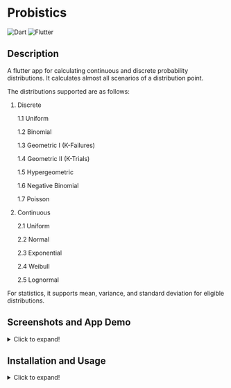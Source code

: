 # Probistics
![Dart](https://img.shields.io/badge/dart-%230175C2.svg?style=for-the-badge&logo=dart&logoColor=white)
![Flutter](https://img.shields.io/badge/Flutter-%2302569B.svg?style=for-the-badge&logo=Flutter&logoColor=white)

## Description
A flutter app for calculating continuous and discrete probability distributions. It calculates almost all scenarios of a distribution point. 

The distributions supported are as follows:

1. Discrete

   1.1 Uniform 

   1.2 Binomial

   1.3 Geometric I (K-Failures)

   1.4 Geometric II (K-Trials)

   1.5 Hypergeometric

   1.6 Negative Binomial

   1.7 Poisson

2. Continuous

    2.1 Uniform

    2.2 Normal

    2.3 Exponential

    2.4 Weibull

    2.5 Lognormal

For statistics, it supports mean, variance, and standard deviation for eligible distributions.


## Screenshots and App Demo
<details>
   <summary>Click to expand!</summary>

   <img src="readme_res//gif.gif" width="180"/>

   <img src="readme_res//Screenshot_20210817-134155.jpg" width="180"/>

   <img src="readme_res//Screenshot_20210817-134218.jpg" width="180"/>

   <img src="readme_res//Screenshot_20210817-134240.jpg" width="180"/>

   <img src="readme_res//Screenshot_20210817-134256.jpg" width="180"/>


</details>

## Installation and Usage
<details>
   <summary>Click to expand!</summary>


   - Download/clone this repository. Then open terminal (make sure you are in the project's directory).
   - Run ````flutter devices```` and select which device you want to run it on. It is always better to run an app on your physical device. 

   > **Note:** *This app is not a production level app as it is my first app in flutter. However, it will help you with your homeworks and online quizzes and tests (if any) :) in a STAT course*.


</details>
